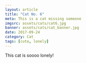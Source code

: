 ```yaml
---
layout: article
title: "Cat No. 6"
meta: This is a cat missing someone
imgsrc: assets/cats/cat6.jpg
banner: assets/cats/cat_banner.jpg
date: 2017-09-24
category: Cat
tags: [cute, lonely]
---
```


This cat is soooo lonely!
